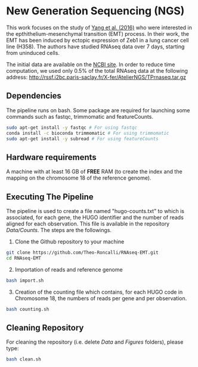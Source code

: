 # New Generation Sequencing (NGS)

This work focuses on the study of [Yang et al. (2016)](http://www.ncbi.nlm.nih.gov/pubmed/?term=27044866) who were interested in the epthithelium-mesenchymal transition (EMT) process. In their work, the EMT has been induced by ectopic expression of Zeb1 in a lung cancer cell line (H358). The authors have studied RNAseq data over 7 days, starting from uninduced cells.

The initial data are available on the [NCBI site](http://www.ncbi.nlm.nih.gov/sra?term=SRP066794). In order to reduce time computation, we used only 0.5% of the total RNAseq data at the following address: http://rssf.i2bc.paris-saclay.fr/X-fer/AtelierNGS/TPrnaseq.tar.gz

## Dependencies

The pipeline runs on bash.
Some package are required for launching some commands such as fastqc, trimmomatic and featureCounts.

```bash
sudo apt-get install -y fastqc # For using fastqc
conda install -c bioconda trimmomatic # For using trimmomatic
sudo apt-get install -y subread # For using featureCounts
```

## Hardware requirements

A machine with at least 16 GB of **FREE** RAM (to create the index and the mapping on the chromosome 18 of the reference genome).

## Executing The Pipeline

The pipeline is used to create a file named "hugo-counts.txt" to which is associated, for each gene, the HUGO identifier and the number of reads aligned for each observation. This file is available in the repository _Data/Counts_. The steps are the followings.

1. Clone the Github repository to your machine
```bash
git clone https://github.com/Theo-Roncalli/RNAseq-EMT.git
cd RNAseq-EMT
```

2. Importation of reads and reference genome
```bash
bash import.sh
```

3. Creation of the counting file which contains, for each HUGO code in Chromosome 18, the numbers of reads per gene and per observation.
```bash
bash counting.sh
```

## Cleaning Repository

For cleaning the repository (i.e. delete _Data_ and _Figures_ folders), please type:
```bash
bash clean.sh
```
